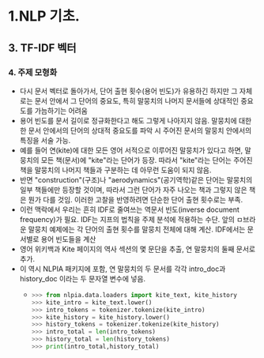# 1.NLP 기초.
## 3. TF-IDF 벡터
### 4. 주제 모형화
- 다시 문서 벡터로 돌아가서, 단어 출현 횟수(용어 빈도)가 유용하긴 하지만 그 자체로는 문서 안에서 그 단어의 중요도, 특히 말뭉치의 나머지 문서들에 상대적인 중요도를 가늠하기는 어려움
- 용어 빈도를 문서 길이로 정규화한다고 해도 그렇게 나아지지 않음. 말뭉치에 대한 한 문서 안에서의 단어의 상대적 중요도를 파악 시 주어진 문서의 말뭉치 안에서의 특징을 서술 가능. 
- 예를 들어 연(kite)에 대한 모든 영어 서적으로 이루어진 말뭉치가 있다고 하면, 말뭉치의 모든 책(문서)에 "kite"라는 단어가 등장. 따라서 "kite"라는 단어는 주어진 책을 말뭉치의 나머지 책들과 구분하는 데 아무런 도움이 되지 않음. 
- 반면 "construction"(구조)나 "aerodynamics"(공기역학)같은 단어는 말뭉치의 일부 책들에만 등장할 것이며, 따라서 그런 단어가 자주 나오는 책과 그렇지 않은 책은 뭔가 다를 것임. 이러한 고찰을 반영하려면 단순한 단어 출현 횟수로는 부족.
- 이런 맥락에서 우리는 흔히 IDF로 줄여쓰는 역문서 빈도(inverse document frequency)가 필요. IDF는 지프의 법칙을 주제 분석에 적용하는 수단. 앞의 ㅁ브라운 말뭉치 예제에는 각 단어의 출현 횟수를 말뭉치 전체에 대해 계산. IDF에서는 문서별로 용어 빈도들을 계산
- 영어 위키백과 Kite 페이지의 역사 섹션의 몇 문단을 추출, 연 말뭉치의 둘째 문서로 추가.
- 이 역시 NLPIA 패키지에 포함, 연 말뭉치의 두 문서를 각각 intro_doc과 history_doc 이라는 두 문자열 변수에 넣음.
    - ```python
      >>> from nlpia.data.loaders import kite_text, kite_history
      >>> kite_intro = kite_text.lower()
      >>> intro_tokens = tokenizer.tokenize(kite_intro)
      >>> kite_history = kite_history.lower()
      >>> history_tokens = tokenizer.tokenize(kite_history)
      >>> intro_total = len(intro_tokens)
      >>> history_total = len(history_tokens)
      >>> print(intro_total,history_total)
      ```